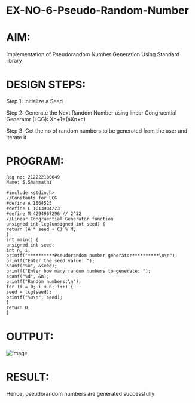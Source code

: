 # EX-NO-6-Pseudo-Random-Number

# AIM: 

Implementation of Pseudorandom Number Generation Using Standard library

# DESIGN STEPS:
Step 1: Initialize a Seed

Step 2: Generate the Next Random Number using linear
Congruential Generator (LCG): Xn+1=(aXn+c)

Step 3: Get the no of random numbers to be generated from the user and iterate it

# PROGRAM:
```
Reg no: 212222100049
Name: S.Shanmathi

#include <stdio.h>
//Constants for LCG
#define A 1664525
#define C 1013904223
#define M 4294967296 // 2^32
//Linear Congruential Generator function
unsigned int lcg(unsigned int seed) {
return (A * seed + C) % M;
}
int main() {
unsigned int seed;
int n, i;
printf("**********Pseudorandom number generator**********\n\n");
printf("Enter the seed value: ");
scanf("%u", &seed);
printf("Enter how many random numbers to generate: ");
scanf("%d", &n);
printf("Random numbers:\n");
for (i = 0; i < n; i++) {
seed = lcg(seed);
printf("%u\n", seed);
}
return 0;
}
```

# OUTPUT:
![image](https://github.com/user-attachments/assets/1dade3ea-3b75-402b-ba26-6834c4a23949)

# RESULT:
Hence, pseudorandom numbers are generated successfully

